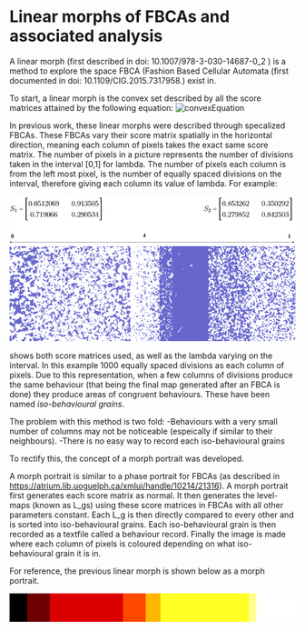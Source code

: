 # Linear morphs of FBCAs and associated analysis
A linear morph (first described in doi: 10.1007/978-3-030-14687-0_2 ) is a method to explore the space FBCA (Fashion Based Cellular Automata (first documented in 
doi: 10.1109/CIG.2015.7317958.) exist in.

To start, a linear morph is the convex set described by all the score matrices attained by the following equation:
![convexEquation](http://www.sciweavers.org/upload/Tex2Img_1605067020/render.png)

In previous work, these linear morphs were described through specalized FBCAs. These FBCAs vary their score matrix spatially in the horizontal direction, meaning each column of pixels takes the exact same score matrix. The number of pixels in a picture represents the number of divisions taken in the interval [0,1] for lambda. The number of pixels each column is from the left most pixel, is the number of equally spaced divisions on the interval, therefore giving each column its value of lambda. 
For example:

![linear morph](https://github.com/mkreitze/morphGrains/blob/master/linearMorph.PNG) 

shows both score matrices used, as well as the lambda varying on the interval. In this example 1000 equally spaced divisions as each column of pixels. Due to this representation, when a few columns of divisions produce the same behaviour (that being the final map generated after an FBCA is done) they produce areas of congruent behaviours. These have been named _iso-behavioural grains_.  

The problem with this method is two fold:
  -Behaviours with a very small number of columns may not be noticeable (espeically if similar to their neighbours). 
  -There is no easy way to record each iso-behavioural grains

To rectify this, the concept of a morph portrait was developed. 

A morph portrait is similar to a phase portrait for FBCAs (as described in https://atrium.lib.uoguelph.ca/xmlui/handle/10214/21316). A morph portrait first generates each score matrix as normal. It then generates the level-maps (known as L_gs) using these score matrices in FBCAs with all other parameters constant. Each L_g is then directly compared to every other and is sorted into iso-behavioural grains. Each iso-behavioural grain is then recorded as a textfile called a behaviour record. Finally the image is made where each column of pixels is coloured depending on what iso-behavioural grain it is in. 

For reference, the previous linear morph is shown below as a morph portrait. 

![morph portrait](https://github.com/mkreitze/morphGrains/blob/master/morph%20portraits%20example/phaseMorph%20of%20Two%20at%201000.png) 
